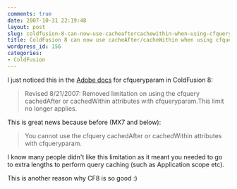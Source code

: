 ```yaml
---
comments: true
date: 2007-10-31 22:19:48
layout: post
slug: coldfusion-8-can-now-use-cacheaftercachewithin-when-using-cfqueryparams
title: ColdFusion 8 can now use cacheAfter/cacheWithin when using cfqueryparam's
wordpress_id: 156
categories:
- ColdFusion
---
```


I just noticed this in the [Adobe docs](http://livedocs.adobe.com/coldfusion/8/htmldocs/help.html?content=Tags_p-q_18.html) for cfqueryparam in ColdFusion 8:



> Revised 8/21/2007: Removed limitation on using the cfquery cachedAfter or cachedWithin attributes with cfqueryparam.This limit no longer applies.



This is great news because before (MX7 and below):



> You cannot use the cfquery cachedAfter or cachedWithin attributes with cfqueryparam.



I know many people didn't like this limitation as it meant you needed to go to extra lengths to perform query caching (such as Application scope etc).

This is another reason why CF8 is so good :)
